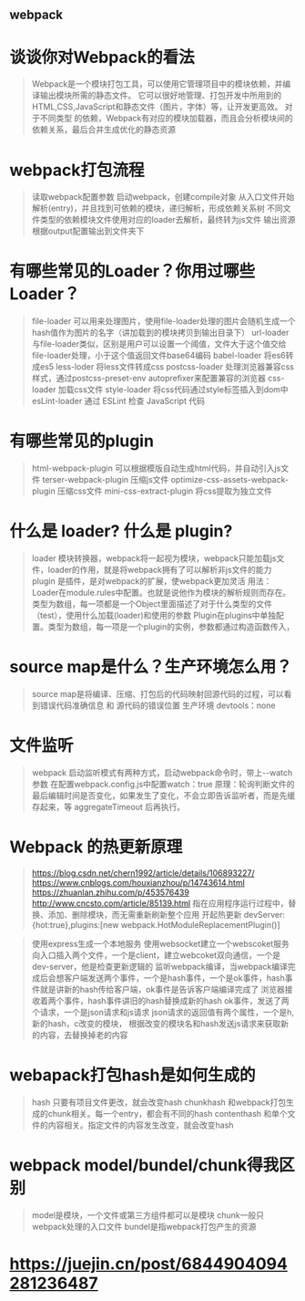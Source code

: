 ## webpack
  # 谈谈你对Webpack的看法
   > Webpack是一个模块打包工具，可以使用它管理项目中的模块依赖，并编译输出模块所需的静态文件。
   > 它可以很好地管理、打包开发中所用到的HTML,CSS,JavaScript和静态文件（图片，字体）等，让开发更高效。
   > 对于不同类型 的依赖，Webpack有对应的模块加载器，而且会分析模块间的依赖关系，最后合并生成优化的静态资源
  # webpack打包流程
   > 读取webpack配置参数
   > 启动webpack，创建compile对象
   > 从入口文件开始解析(entry)，并且找到可依赖的模块，递归解析，形成依赖关系树
   > 不同文件类型的依赖模块文件使用对应的loader去解析，最终转为js文件
   > 输出资源 根据output配置输出到文件夹下
  # 有哪些常见的Loader？你用过哪些Loader？
  
   > file-loader 可以用来处理图片，使用file-loader处理的图片会随机生成一个hash值作为图片的名字（讲加载到的模块拷贝到输出目录下）
   > url-loader  与file-loader类似，区别是用户可以设置一个阈值，文件大于这个值交给file-loader处理，小于这个值返回文件base64编码
   > babel-loader 将es6转成es5
   > less-loder 将less文件转成css
   > postcss-loader 处理浏览器兼容css样式，通过postcss-preset-env autoprefixer来配置兼容的浏览器
   > css-loader 加载css文件
   > style-loader 将css代码通过style标签插入到dom中
   > esLint-loader 通过 ESLint 检查 JavaScript 代码
  # 有哪些常见的plugin
   > html-webpack-plugin 可以根据模版自动生成html代码，并自动引入js文件
   > terser-webpack-plugin 压缩js文件
   > optimize-css-assets-webpack-plugin 压缩css文件
   > mini-css-extract-plugin 将css提取为独立文件
  # 什么是 loader? 什么是 plugin?
   > loader 模块转换器，webpack将一起视为模块，webpack只能加载js文件，loader的作用，就是将webpack拥有了可以解析非js文件的能力
   > plugin 是插件，是对webpack的扩展，使webpack更加灵活
   > 用法：Loader在module.rules中配置。也就是说他作为模块的解析规则而存在。类型为数组，每一项都是一个Object里面描述了对于什么类型的文件（test），使用什么加载(loader)和使用的参数
   Plugin在plugins中单独配置。类型为数组，每一项是一个plugin的实例，参数都通过构造函数传入，
  # source map是什么？生产环境怎么用？
   > source map是将编译、压缩、打包后的代码映射回源代码的过程，可以看到错误代码准确信息 和 源代码的错误位置
   > 生产环境 devtools：none  
  # 文件监听
  > webpack 启动监听模式有两种方式，启动webpack命令时，带上--watch参数
  > 在配置webpack.config.js中配置watch：true
  > 原理：轮询判断文件的最后编辑时间是否变化，如果发生了变化，不会立即告诉监听者，而是先缓存起来，等 aggregateTimeout 后再执行。
  # Webpack 的热更新原理
   > https://blog.csdn.net/chern1992/article/details/106893227/
   > https://www.cnblogs.com/houxianzhou/p/14743614.html
   > https://zhuanlan.zhihu.com/p/453576439
   > http://www.cncsto.com/article/85139.html
   > 指在应用程序运行过程中，替换、添加、删除模块，而无需重新刷新整个应用
   > 开起热更新 devServer:{hot:true},plugins:[new webpack.HotModuleReplacementPlugin()]

   > 使用express生成一个本地服务
   > 使用websocket建立一个webscoket服务
   > 向入口插入两个文件，一个是client，建立webcoket双向通信，一个是dev-server，他是检查更新逻辑的
   > 监听webpack编译，当webpack编译完成后会想客户端发送两个事件，一个是hash事件，一个是ok事件，hash事件就是讲新的hash传给客户端，ok事件是告诉客户端编译完成了
   > 浏览器接收着两个事件，hash事件讲旧的hash替换成新的hash
   > ok事件，发送了两个请求，一个是json请求和js请求
   > json请求的返回值有两个属性，一个是h,新的hash，c改变的模块，
   > 根据改变的模块名和hash发送js请求来获取新的内容，去替换掉老的内容

  # webapack打包hash是如何生成的
   > hash 只要有项目文件更改，就会改变hash
   > chunkhash 和webpack打包生成的chunk相关。每一个entry，都会有不同的hash
   > contenthash 和单个文件的内容相关。指定文件的内容发生改变，就会改变hash  

  # webpack model/bundel/chunk得我区别
  > model是模块，一个文件或第三方组件都可以是模块
  > chunk一般只webpack处理的入口文件
  > bundel是指webpack打包产生的资源

# https://juejin.cn/post/6844904094281236487

